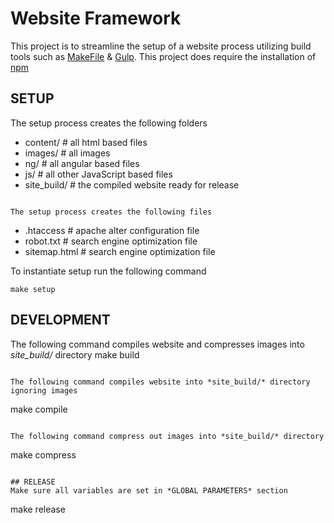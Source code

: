 # Website Framework
This project is to streamline the setup of a website process utilizing build tools such as [MakeFile](https://www.gnu.org/software/make/manual/make.html) & [Gulp](https://gulpjs.com/). This project does require the installation of [npm](https://www.npmjs.com/)

## SETUP
The setup process creates the following folders
- content/      # all html based files
- images/       # all images
- ng/           # all angular based files
- js/           # all other JavaScript based files
- site_build/   # the compiled website ready for release 
```

The setup process creates the following files
```
- .htaccess     # apache alter configuration file
- robot.txt     # search engine optimization file
- sitemap.html  # search engine optimization file

To instantiate setup run the following command
```
make setup
```

## DEVELOPMENT
The following command compiles website and compresses images into *site_build/* directory
make build
```

The following command compiles website into *site_build/* directory ignoring images 
```
make compile
```

The following command compress out images into *site_build/* directory
```
make compress
```

## RELEASE
Make sure all variables are set in *GLOBAL PARAMETERS* section
```
make release
```
